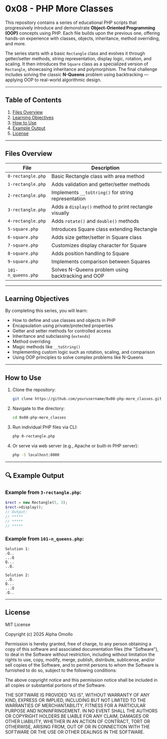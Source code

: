 # 0x08 - PHP More Classes

This repository contains a series of educational PHP scripts that progressively introduce and demonstrate **Object-Oriented Programming (OOP)** concepts using PHP. Each file builds upon the previous one, offering hands-on experience with classes, objects, inheritance, method overriding, and more.

The series starts with a basic `Rectangle` class and evolves it through getter/setter methods, string representation, display logic, rotation, and scaling. It then introduces the `Square` class as a specialized version of `Rectangle`, showcasing inheritance and polymorphism. The final challenge includes solving the classic **N-Queens** problem using backtracking — applying OOP to real-world algorithmic design.

---

## Table of Contents

1. [Files Overview](#files-overview)
2. [Learning Objectives](#learning-objectives)
3. [How to Use](#how-to-use)
4. [Example Output](#example-output)
5. [License](#license)

---

## Files Overview

| File | Description |
|------|-------------|
| `0-rectangle.php` | Basic Rectangle class with area method |
| `1-rectangle.php` | Adds validation and getter/setter methods |
| `2-rectangle.php` | Implements `__toString()` for string representation |
| `3-rectangle.php` | Adds a `display()` method to print rectangle visually |
| `4-rectangle.php` | Adds `rotate()` and `double()` methods |
| `5-square.php` | Introduces Square class extending Rectangle |
| `6-square.php` | Adds size getter/setter in Square class |
| `7-square.php` | Customizes display character for Square |
| `8-square.php` | Adds position handling to Square |
| `9-square.php` | Implements comparison between Squares |
| `101-n_queens.php` | Solves N-Queens problem using backtracking and OOP |

---

## Learning Objectives

By completing this series, you will learn:

- How to define and use classes and objects in PHP
- Encapsulation using private/protected properties
- Getter and setter methods for controlled access
- Inheritance and subclassing (`extends`)
- Method overriding
- Magic methods like `__toString()`
- Implementing custom logic such as rotation, scaling, and comparison
- Using OOP principles to solve complex problems like N-Queens

---

##  How to Use

1. Clone the repository:
   ```bash
   git clone https://github.com/yourusername/0x08-php-more_classes.git 
   ```

2. Navigate to the directory:
   ```bash
   cd 0x08-php-more_classes
   ```

3. Run individual PHP files via CLI:
   ```bash
   php 0-rectangle.php
   ```

4. Or serve via web server (e.g., Apache or built-in PHP server):
   ```bash
   php -S localhost:8000
   ```

---

## 🔍 Example Output

### Example from `3-rectangle.php`:
```php
$rect = new Rectangle(5, 3);
$rect->display();
// Output:
// *****
// *****
// *****
```

### Example from `101-n_queens.php`:
```text
Solution 1:
.Q..
...Q
Q...
..Q.

Solution 2:
..Q.
Q...
...Q
.Q..
```

---

## License

MIT License

Copyright (c) 2025 Alpha Omollo

Permission is hereby granted, free of charge, to any person obtaining a copy
of this software and associated documentation files (the "Software"), to deal
in the Software without restriction, including without limitation the rights
to use, copy, modify, merge, publish, distribute, sublicense, and/or sell
copies of the Software, and to permit persons to whom the Software is
furnished to do so, subject to the following conditions:

The above copyright notice and this permission notice shall be included in all
copies or substantial portions of the Software.

THE SOFTWARE IS PROVIDED "AS IS", WITHOUT WARRANTY OF ANY KIND, EXPRESS OR
IMPLIED, INCLUDING BUT NOT LIMITED TO THE WARRANTIES OF MERCHANTABILITY,
FITNESS FOR A PARTICULAR PURPOSE AND NONINFRINGEMENT. IN NO EVENT SHALL THE
AUTHORS OR COPYRIGHT HOLDERS BE LIABLE FOR ANY CLAIM, DAMAGES OR OTHER
LIABILITY, WHETHER IN AN ACTION OF CONTRACT, TORT OR OTHERWISE, ARISING FROM,
OUT OF OR IN CONNECTION WITH THE SOFTWARE OR THE USE OR OTHER DEALINGS IN THE
SOFTWARE.
```
